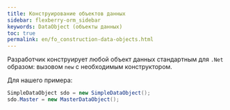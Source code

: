 ```yaml
---
title: Конструирование объектов данных
sidebar: flexberry-orm_sidebar
keywords: DataObject (объекты данных)
toc: true
permalink: en/fo_construction-data-objects.html
---
```


Разработчик конструирует любой объект данных стандартным для `.Net` образом: вызовом `new` с необходимым конструктором.

Для нашего примера:

```csharp
SimpleDataObject sdo = new SimpleDataObject();
sdo.Master = new MasterDataObject();
```